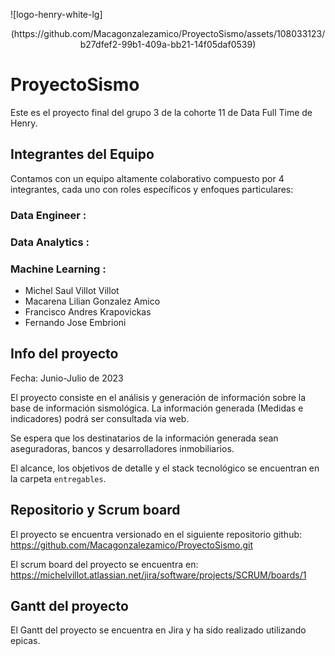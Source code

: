 ![logo-henry-white-lg]
<p align="center">
  (https://github.com/Macagonzalezamico/ProyectoSismo/assets/108033123/b27dfef2-99b1-409a-bb21-14f05daf0539)

# ProyectoSismo

Este es el proyecto final del grupo 3 de la cohorte 11 de Data Full Time de Henry.


## Integrantes del Equipo

Contamos con un equipo altamente colaborativo compuesto por 4 integrantes, cada uno con roles específicos y enfoques particulares:

### Data Engineer :
### Data Analytics :
### Machine Learning :

- Michel Saul Villot Villot
- Macarena Lilian Gonzalez Amico
- Francisco Andres Krapovickas
- Fernando Jose Embrioni


## Info del proyecto

Fecha: Junio-Julio de 2023

El proyecto consiste en el análisis y generación de información sobre la base de información sismológica. La información generada (Medidas e indicadores) podrá ser consultada via web.

Se espera que los destinatarios de la información generada sean aseguradoras, bancos y desarrolladores inmobiliarios.

El alcance, los objetivos de detalle y el stack tecnológico se encuentran en la carpeta `entregables`.

## Repositorio y Scrum board

El proyecto se encuentra versionado en el siguiente repositorio github: https://github.com/Macagonzalezamico/ProyectoSismo.git

El scrum board del proyecto se encuentra en: https://michelvillot.atlassian.net/jira/software/projects/SCRUM/boards/1

## Gantt del proyecto

El Gantt del proyecto se encuentra en Jira y ha sido realizado utilizando epicas.
